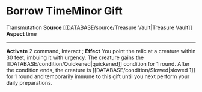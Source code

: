 ﻿---
id: '103'
item_category: Relics
name: Borrow Time
rarity: Common
school: Transmutation
source: '[[DATABASE/source/Treasure Vault|Treasure Vault]]'
trait:
- '[[DATABASE/trait/Transmutation|Transmutation]]'
type: Relic Minor Gift

---
# Borrow Time<span class="item-type">Minor Gift</span>

<span class="item-trait">Transmutation</span>
**Source** [[DATABASE/source/Treasure Vault|Treasure Vault]] 
**Aspect** time

---
**Activate** <span class="action-icon">2</span> command, Interact ; **Effect** You point the relic at a creature within 30 feet, imbuing it with urgency. The creature gains the [[DATABASE/condition/Quickened|quickened]] condition for 1 round. After the condition ends, the creature is [[DATABASE/condition/Slowed|slowed 1]] for 1 round and temporarily immune to this gift until you next perform your daily preparations.